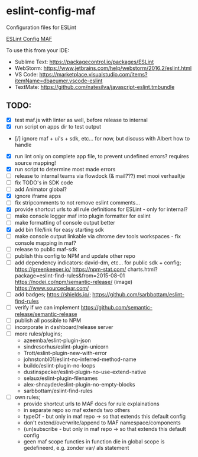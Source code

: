 # eslint-config-maf
Configuration files for ESLint

[ESLint Config MAF](git.io/eslint-config-metrological "ESLint Config MAF")

To use this from your IDE:
- Sublime Text: https://packagecontrol.io/packages/ESLint
- WebStorm: https://www.jetbrains.com/help/webstorm/2016.2/eslint.html
- VS Code: https://marketplace.visualstudio.com/items?itemName=dbaeumer.vscode-eslint
- TextMate: https://github.com/natesilva/javascript-eslint.tmbundle

## TODO:
- [x] test maf.js with linter as well, before release to internal
- [x] run script on apps dir to test output
- [/] ignore maf + ui's + sdk, etc... for now, but discuss with Albert how to handle
- [x] run lint only on complete app file, to prevent undefined errors? requires source mapping!
- [x] run script to determine most made errors
- [ ] release to internal teams via flowdock (& mail???) met mooi verhaaltje
- [ ] fix TODO's in SDK code
- [ ] add Animator global?
- [x] ignore iframe apps
- [ ] fix stripcomments to not remove eslint comments...
- [x] provide shortcut urls to all rule definitions for ESLint - only for internal?
- [ ] make console logger maf into plugin formatter for eslint
- [ ] make formatting of console output better
- [x] add bin file/link for easy starting sdk
- [ ] make console output linkable via chrome dev tools workspaces - fix console mapping in maf?
- [ ] release to public maf-sdk
- [ ] publish this config to NPM and update other repo
- [ ] add dependency indicators: david-dm, etc... for public sdk + config; https://greenkeeper.io/ https://npm-stat.com/ charts.html?package=eslint-find-rules&from=2015-08-01 https://nodei.co/npm/semantic-release/ (image) https://www.sourceclear.com/
- [ ] add badges; https://shields.io/; https://github.com/sarbbottam/eslint-find-rules
- [ ] verify if we can implement https://github.com/semantic-release/semantic-release
- [ ] publish all possible to NPM
- [ ] incorporate in dashboard/release server
- [ ] more rules/plugins;
  - azeemba/eslint-plugin-json
  - sindresorhus/eslint-plugin-unicorn
  - Trott/eslint-plugin-new-with-error
  - johnstonbl01/eslint-no-inferred-method-name
  - buildo/eslint-plugin-no-loops
  - dustinspecker/eslint-plugin-no-use-extend-native
  - selaux/eslint-plugin-filenames
  - alex-shnayder/eslint-plugin-no-empty-blocks
  - sarbbottam/eslint-find-rules
- [ ] own rules;
  - provide shortcut urls to MAF docs for rule explainations
  - in separate repo so maf extends two others
  - typeOf - but only in maf repo -> so that extends this default config
  - don't extend/overwrite/append to MAF namespace/components
  - (un)subscribe - but only in maf repo -> so that extends this default config
  - geen maf scope functies in function die in global scope is gedefineerd, e.g. zonder var/ als statement
